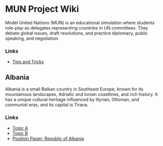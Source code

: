 # **MUN Project Wiki**

Model United Nations (MUN) is an educational simulation where students role-play as delegates representing countries in UN committees. They debate global issues, draft resolutions, and practice diplomacy, public speaking, and negotiation.

### Links

- [Tips and Tricks](mun.html)

## Albania

Albania is a small Balkan country in Southeast Europe, known for its mountainous landscapes, Adriatic and Ionian coastlines, and rich history. It has a unique cultural heritage influenced by Illyrian, Ottoman, and communist eras, and its capital is Tirana.

### Links

- [Topic A](topicA.html)
- [Topic B](topicB.html)
- [Position Paper: Republic of Albania](GA1_Albania.pdf)